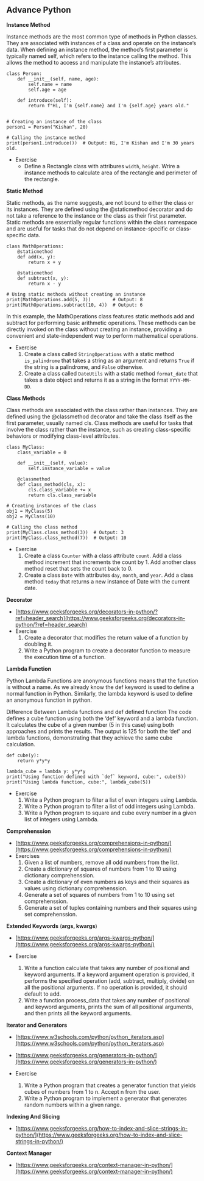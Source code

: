 ## Advance Python

**Instance Method**

Instance methods are the most common type of methods in Python classes. They are associated with instances of a class and operate on the instance’s data. When defining an instance method, the method’s first parameter is typically named self, which refers to the instance calling the method. This allows the method to access and manipulate the instance’s attributes.
```
class Person:
    def __init__(self, name, age):
        self.name = name
        self.age = age

    def introduce(self):
        return f"Hi, I'm {self.name} and I'm {self.age} years old."


# Creating an instance of the class
person1 = Person("Kishan", 20)

# Calling the instance method
print(person1.introduce())  # Output: Hi, I'm Kishan and I'm 30 years old.
```
 - Exercise
   - Define a Rectangle class with attribures `width`, `height`. Wrire a instance methods to calculate area of the rectangle and perimeter of the rectangle.

**Static Method**

Static methods, as the name suggests, are not bound to either the class or its instances. They are defined using the @staticmethod decorator and do not take a reference to the instance or the class as their first parameter. Static methods are essentially regular functions within the class namespace and are useful for tasks that do not depend on instance-specific or class-specific data.

```
class MathOperations:
    @staticmethod
    def add(x, y):
        return x + y

    @staticmethod
    def subtract(x, y):
        return x - y

# Using static methods without creating an instance
print(MathOperations.add(5, 3))        # Output: 8
print(MathOperations.subtract(10, 4))  # Output: 6
```
In this example, the MathOperations class features static methods add and subtract for performing basic arithmetic operations. These methods can be directly invoked on the class without creating an instance, providing a convenient and state-independent way to perform mathematical operations.

 - Exercise
    1. Create a class called `StringOperations` with a static method `is_palindrome` that takes a string as an argument and returns `True` if the string is a palindrome, and `False` otherwise.
    2. Create a class called `DateUtils` with a static method `format_date` that takes a date object and returns it as a string in the format `YYYY-MM-DD`.

**Class Methods**

Class methods are associated with the class rather than instances. They are defined using the @classmethod decorator and take the class itself as the first parameter, usually named cls. Class methods are useful for tasks that involve the class rather than the instance, such as creating class-specific behaviors or modifying class-level attributes.
```
class MyClass:
    class_variable = 0

    def __init__(self, value):
        self.instance_variable = value

    @classmethod
    def class_method(cls, x):
        cls.class_variable += x
        return cls.class_variable

# Creating instances of the class
obj1 = MyClass(5)
obj2 = MyClass(10)

# Calling the class method
print(MyClass.class_method(3))  # Output: 3
print(MyClass.class_method(7))  # Output: 10
```
- Exercise
    1. Create a class `Counter` with a class attribute `count`. Add a class method increment that increments the count by 1. Add another class method reset that sets the count back to 0.
    2. Create a class `Date` with attributes `day`, `month`, and `year`. Add a class method `today` that returns a new instance of Date with the current date.

**Decorator**
- [https://www.geeksforgeeks.org/decorators-in-python/?ref=header_search](https://www.geeksforgeeks.org/decorators-in-python/?ref=header_search)
- Exercise
   1. Create a decorator that modifies the return value of a function by doubling it.
   2. Write a Python program to create a decorator function to measure the execution time of a function.

**Lambda Function**

Python Lambda Functions are anonymous functions means that the function is without a name. As we already know the def keyword is used to define a normal function in Python. Similarly, the lambda keyword is used to define an anonymous function in python.

Difference Between Lambda functions and def defined function
The code defines a cube function using both the ‘def' keyword and a lambda function. It calculates the cube of a given number (5 in this case) using both approaches and prints the results. The output is 125 for both the ‘def' and lambda functions, demonstrating that they achieve the same cube calculation.

```
def cube(y):
	return y*y*y

lambda_cube = lambda y: y*y*y
print("Using function defined with `def` keyword, cube:", cube(5))
print("Using lambda function, cube:", lambda_cube(5))
```

- Exercise
   1. Write a Python program to filter a list of even integers using Lambda.
   2. Write a Python program to filter a list of odd integers using Lambda.
   3. Write a Python program to square and cube every number in a given list of integers using Lambda.

**Comprehenssion**
  - [https://www.geeksforgeeks.org/comprehensions-in-python/](https://www.geeksforgeeks.org/comprehensions-in-python/)
- Exercises
   1. Given a list of numbers, remove all odd numbers from the list.
   2. Create a dictionary of squares of numbers from 1 to 10 using dictionary comprehenssion.
   3.  Create a dictionary of even numbers as keys and their squares as values using dictionary comprehenssion.
   4.  Generate a set of squares of numbers from 1 to 10 using set comprehenssion.
   5.  Generate a set of tuples containing numbers and their squares using set comprehenssion.

**Extended Keywords** (**args, kwargs**)
 - [https://www.geeksforgeeks.org/args-kwargs-python/](https://www.geeksforgeeks.org/args-kwargs-python/)

- Exercise
   1. Write a function calculate that takes any number of positional and keyword arguments. If a keyword argument operation is provided, it performs the specified operation (add, subtract, multiply, divide) on all the positional arguments. If no operation is provided, it should default to add.
   2. Write a function process_data that takes any number of positional and keyword arguments, prints the sum of all positional arguments, and then prints all the keyword arguments.
 
**Iterator and Generators**
 - [https://www.w3schools.com/python/python_iterators.asp](https://www.w3schools.com/python/python_iterators.asp)
 - [https://www.geeksforgeeks.org/generators-in-python/](https://www.geeksforgeeks.org/generators-in-python/)

- Exercise
   1. Write a Python program that creates a generator function that yields cubes of numbers from 1 to n. Accept n from the user.
   2.  Write a Python program to implement a generator that generates random numbers within a given range.

**Indexing And Slicing**
   - [https://www.geeksforgeeks.org/how-to-index-and-slice-strings-in-python/](https://www.geeksforgeeks.org/how-to-index-and-slice-strings-in-python/)

**Context Manager**
   - [https://www.geeksforgeeks.org/context-manager-in-python/](https://www.geeksforgeeks.org/context-manager-in-python/)

